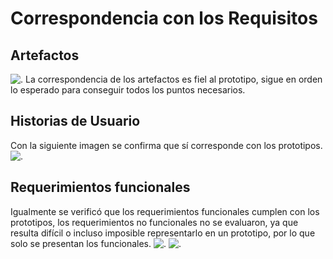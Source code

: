 
# Correspondencia con los Requisitos
## Artefactos
![.](https://33333.cdn.cke-cs.com/kSW7V9NHUXugvhoQeFaf/images/53b79fe55146965be05f9574f759e37b2e57099b31a09dde.png)
La correspondencia de los artefactos es fiel al prototipo, sigue en orden lo esperado para 
conseguir todos los puntos necesarios.
## Historias de Usuario
Con la siguiente imagen se confirma que sí corresponde con los prototipos.
![.](https://33333.cdn.cke-cs.com/kSW7V9NHUXugvhoQeFaf/images/6a0cb90e62d6314ce0b5fff0419feda3856f70e2e4b68b3a.png)
## Requerimientos funcionales
Igualmente se verificó que los requerimientos funcionales cumplen con los prototipos, los 
requerimientos no funcionales no se evaluaron, ya que resulta difícil o incluso imposible 
representarlo en un prototipo, por lo que solo se presentan los funcionales.
![.](https://33333.cdn.cke-cs.com/kSW7V9NHUXugvhoQeFaf/images/b7c4262512af3223aa112d5bb824303239ae42c0ef60baf6.png)
![.](https://33333.cdn.cke-cs.com/kSW7V9NHUXugvhoQeFaf/images/121d33a6ae2cf9fbf30698190edc2e21d67290d616fb73a4.png)

